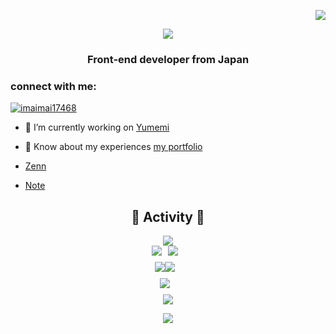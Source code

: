 <p align="right">
  <img src="https://komarev.com/ghpvc/?username=imaimai17468" />
</p>

<div align="center">
  <img src="https://capsule-render.vercel.app/api?type=venom&height=300&color=gradient&text=Hi%20👋,%20I'm%20imaimai17468&fontColor=252525" />
</div>
<h3 align="center">Front-end developer from Japan</h3>

<h3>connect with me:</h3>

<p align="left">
  <a href="https://twitter.com/imaimai17468" target="blank"><img src="https://img.shields.io/twitter/follow/imaimai17468?logo=twitter&style=for-the-badge" alt="imaimai17468" /></a>
</p>
    
- 🔭 I’m currently working on [Yumemi](https://www.yumemi.co.jp/)
    
- 📄 Know about my experiences [my portfolio](https://imaimai.tech/)

- [Zenn](https://zenn.dev/imaimai17468)

- [Note](https://note.com/imaimai17468/n/n4e86315e080d)


<h2 align="center">🐸 Activity 🐸</h3>

<div align="center"><img src="https://github-profile-summary-cards.vercel.app/api/cards/profile-details?username=imaimai17468&count_private=true&theme=2077"/></div><div style="display: flex; justify-content: center; align-items: center; flex-wrap: nowrap; margin-bottom: 10px;">
  <img src="https://github-profile-summary-cards.vercel.app/api/cards/repos-per-language?username=imaimai17468&count_private=true&theme=2077" style="margin-right: 10px;"/>
  <img src="https://github-profile-summary-cards.vercel.app/api/cards/most-commit-language?username=imaimai17468&count_private=true&theme=2077" style="margin-right: 10px;"/>
</div><div style="display: flex; justify-content: center; align-items: center; flex-wrap: nowrap; margin-bottom: 10px;">
  <img src="https://github-readme-stats.vercel.app/api?username=imaimai17468&show_icons=true&theme=tokyonight" />
  <img src="https://github-profile-summary-cards.vercel.app/api/cards/stats?username=imaimai17468&count_private=true&theme=2077" style="margin-right: 10px;"/>
</div><div style="display: flex; justify-content: center; align-items: center; flex-wrap: nowrap; margin-bottom: 10px;">
  <img src="https://github-profile-summary-cards.vercel.app/api/cards/productive-time?username=imaimai17468&count_private=true&theme=2077" style="margin-right: 10px;"/>
</div><div align="center"><img src="https://github-profile-trophy.vercel.app/?username=imaimai17468&rank=-?&theme=darkhub"/></div>

<p align="center">
  <img src="https://capsule-render.vercel.app/api?type=waving&color=gradient&height=200&section=footer" />
</p>
